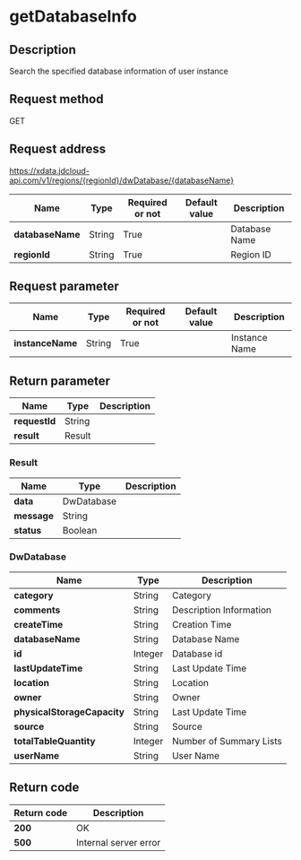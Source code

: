 # getDatabaseInfo


## Description
Search the specified database information of user instance

## Request method
GET

## Request address
https://xdata.jdcloud-api.com/v1/regions/{regionId}/dwDatabase/{databaseName}

|Name|Type|Required or not|Default value|Description|
|---|---|---|---|---|
|**databaseName**|String|True||Database Name|
|**regionId**|String|True||Region ID|

## Request parameter
|Name|Type|Required or not|Default value|Description|
|---|---|---|---|---|
|**instanceName**|String|True||Instance Name|


## Return parameter
|Name|Type|Description|
|---|---|---|
|**requestId**|String||
|**result**|Result||


### Result
|Name|Type|Description|
|---|---|---|
|**data**|DwDatabase||
|**message**|String||
|**status**|Boolean||
### DwDatabase
|Name|Type|Description|
|---|---|---|
|**category**|String|Category|
|**comments**|String|Description  Information|
|**createTime**|String|Creation Time|
|**databaseName**|String|Database Name|
|**id**|Integer|Database id|
|**lastUpdateTime**|String|Last Update Time|
|**location**|String|Location|
|**owner**|String|Owner|
|**physicalStorageCapacity**|String|Last Update Time|
|**source**|String|Source|
|**totalTableQuantity**|Integer|Number of Summary Lists|
|**userName**|String|User Name|

## Return code
|Return code|Description|
|---|---|
|**200**|OK|
|**500**|Internal server error|
